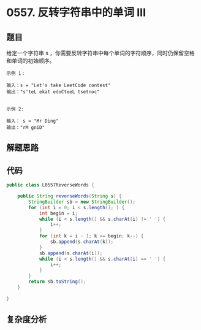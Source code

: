 # 0557. 反转字符串中的单词 III

## 题目
给定一个字符串 s ，你需要反转字符串中每个单词的字符顺序，同时仍保留空格和单词的初始顺序。



```
示例 1：

输入：s = "Let's take LeetCode contest"
输出："s'teL ekat edoCteeL tsetnoc"


示例 2:

输入： s = "Mr Ding"
输出："rM gniD"

```

## 解题思路


## 代码
```java
public class L0557ReverseWords {

    public String reverseWords(String s) {
        StringBuilder sb = new StringBuilder();
        for (int i = 0; i < s.length(); ) {
            int begin = i;
            while (i < s.length() && s.charAt(i) != ' ') {
                i++;
            }
            for (int k = i - 1; k >= begin; k--) {
                sb.append(s.charAt(k));
            }
            sb.append(s.charAt(i));
            while (i < s.length() && s.charAt(i) == ' ') {
                i++;
            }
        }
        return sb.toString();
    }
    
}
```

## 复杂度分析

